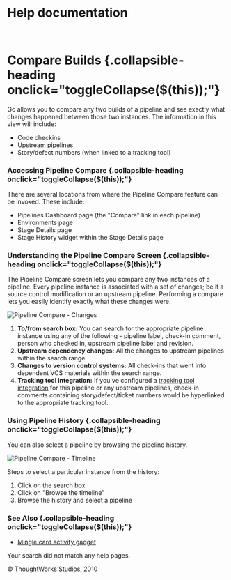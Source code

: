 Help documentation
==================

 

Compare Builds {.collapsible-heading onclick="toggleCollapse($(this));"}
==============

Go allows you to compare any two builds of a pipeline and see exactly
what changes happened between those two instances. The information in
this view will include:

-   Code checkins
-   Upstream pipelines
-   Story/defect numbers (when linked to a tracking tool)

### Accessing Pipeline Compare {.collapsible-heading onclick="toggleCollapse($(this));"}

There are several locations from where the Pipeline Compare feature can
be invoked. These include:

-   Pipelines Dashboard page (the "Compare" link in each pipeline)
-   Environments page
-   Stage Details page
-   Stage History widget within the Stage Details page

### Understanding the Pipeline Compare Screen {.collapsible-heading onclick="toggleCollapse($(this));"}

The Pipeline Compare screen lets you compare any two instances of a
pipeline. Every pipeline instance is associated with a set of changes;
be it a source control modification or an upstream pipeline. Performing
a compare lets you easily identify exactly what these changes were.

![Pipeline Compare -
Changes](../resources/images/cruise/compare_changes.png)

1.  **To/from search box:** You can search for the appropriate pipeline
    instance using any of the following - pipeline label, check-in
    comment, person who checked in, upstream pipeline label and
    revision.
2.  **Upstream dependency changes:** All the changes to upstream
    pipelines within the search range.
3.  **Changes to version control systems:** All check-ins that went into
    dependent VCS materials within the search range.
4.  **Tracking tool integration:** If you've configured a [tracking tool
    integration](../integration/go_integration.html#tracking_tool) for this pipeline or
    any upstream pipelines, check-in comments containing
    story/defect/ticket numbers would be hyperlinked to the appropriate
    tracking tool.

### Using Pipeline History {.collapsible-heading onclick="toggleCollapse($(this));"}

You can also select a pipeline by browsing the pipeline history.

![Pipeline Compare -
Timeline](../resources/images/cruise/compare_timeline.png)

Steps to select a particular instance from the history:

1.  Click on the search box
2.  Click on "Browse the timeline"
3.  Browse the history and select a pipeline

### See Also {.collapsible-heading onclick="toggleCollapse($(this));"}

-   [Mingle card activity gadget](mingle_card_activity_gadget.html)

Your search did not match any help pages.



© ThoughtWorks Studios, 2010

